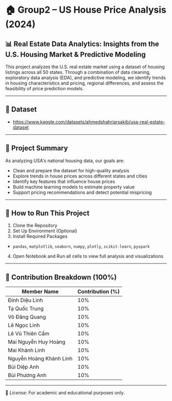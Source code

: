 # 🏠 Group2 – US House Price Analysis (2024)

## 📊 Real Estate Data Analytics: Insights from the U.S. Housing Market & Predictive Modeling 

This project analyzes the U.S. real estate market using a dataset of housing listings across all 50 states. Through a combination of data cleaning, exploratory data analysis (EDA), and predictive modeling, we identify trends in housing characteristics and pricing, regional differences, and assess the feasibility of price prediction models.

---

## 📁 Dataset 
- https://www.kaggle.com/datasets/ahmedshahriarsakib/usa-real-estate-dataset

---

## 🎯 Project Summary

As analyzing USA's national housing data, our goals are:

- Clean and prepare the dataset for high-quality analysis  
- Explore trends in house prices across different states and cities  
- Identify key features that influence house prices  
- Build machine learning models to estimate property value  
- Support pricing recommendations and detect potential mispricing

---

## 🚀 How to Run This Project

1. Clone the Repository
2. Set Up Environment (Optional)
3. Install Required Packages
 - `pandas`, `matplotlib`, `seaborn`, `numpy`,  `plotly`,  `scikit-learn`,  `pyspark`
4. Open Notebook and Run all cells to view full analysis and visualizations

---

## 👥 Contribution Breakdown (100%)

| Member Name                   | Contribution (%) |
|------------------------------|------------------|
| Đinh Diệu Linh               | 10%              |
| Tạ Quốc Trung                | 10%              |
| Võ Đăng Quang                | 10%              |
| Lê Ngọc Linh                 | 10%              |
| Lê Vũ Thiên Cầm              | 10%              |
| Mai Nguyễn Huy Hoàng         | 10%              |
| Mai Khánh Linh               | 10%              |
| Nguyễn Hoàng Khánh Linh      | 10%              |
| Bùi Diệp Anh                 | 10%              |
| Bùi Phương Anh               | 10%              |

---

📌 *License*: For academic and educational purposes only.
